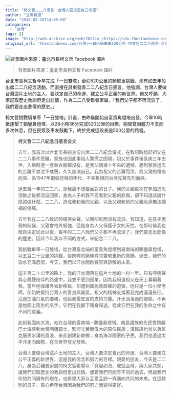 ```yaml
---
title: "柯文哲二二八感言：台灣人要決定自己命運"
author: "立場報道"
date: "2016-02-28T14:05:00"
categories:
  - "台灣"
tags: []
image: "http://web.archive.org/web/2021im_/https://cdn.thestandnews.com/media/photos/cache/op-228-01_MYgBK_1200x0.png"
original_url: "thestandnews.com/台灣/一日內騎單車520公里-柯文哲二二八感言-台灣人要決定自己命運"
---
```

![背景圖片來源：臺北市長柯文哲 Facebook 圖片](http://web.archive.org/web/2021im_/https://cdn.thestandnews.com/media/photos/cache/op-228-01_MYgBK_1200x0.png)

> 背景圖片來源：臺北市長柯文哲 Facebook 圖片

台北市長柯文哲今早完成「一日雙塔」全程520公里的騎單車挑戰，未有如去年般出席二二八紀念活動，而直接在屏東發表二二八紀念日感言，他強調，台灣人要做台灣這片土地的主人、要決定自己的命運、建立公平正義的新世界。他又呼籲，大家記取歷史教訓但走出悲情，作為二二八受難者家屬，「我們父子都不再流淚了，我們要走出悲傷的歷史。」

柯文哲挑戰騎單車「一日雙塔」計畫，由昨晨開始自富貴角燈塔出發，今早10時抵達墾丁鵝鑾鼻燈塔，以28小時36分完成520公里的目標。期間曾因體力不支而多次休息，但在民眾及車友鼓勵下，終於完成這段長逾500公里的路程。

> **柯文哲二二八紀念日感言全文**
> 
> 去年，我首次以台北市長的身份出席二二八紀念儀式，在致詞時想起祖父在二二八事件受難，家族也因此事陷入驚慌之困境，祖父於事件後臥病三年去世，入殮時連一套新衣服都沒有，是我父親幾十年來的遺憾。想到家族過去的苦難不禁泣不成聲，久久無法自己。我為祖父的苦難而哭、為父親的傷痕而哭、為1947年那個悲傷的年代、不幸折損的台灣先賢先烈而哭。
> 
> 過去每一年的二二八，是我最不想要面對的日子。我的父親每次在參加追思活動之後都流淚回家，身為人子的我不忍看到父親的悲傷，卻不知道該說什麼該做什麼。二二八，造成我和我的父親，以及父親和他的父親永遠無法彌補的傷痛。
> 
> 去年我在二二八致詞時痛哭失聲，父親卻反而沒有流淚。我知道，在孩子脆弱的時候，父親會格外堅強，這是身為人父保護子女的天性。在那時候我也暗自決定從此以後，每年的二二八我們父子都不再流淚了，我們要走出悲傷的歷史。因此今年我以不同的方式，來紀念二二八。
> 
> 我挑戰單車一日雙塔，從台灣最北端的富貴角燈塔到最南端的鵝鑾鼻燈塔，以五百二十公里的挑戰，從肉體的磨練尋求靈魂重新的救贖。過去，我們的淚水充滿怨恨，今天，我們以汗水開啟寬容與諒解的未來。
> 
> 這五百二十公里的路上，我的汗水滴落在這片土地的一村一里。只有呼吸聲與心跳聲陪伴的路途中，我並不感到孤單，因為我知道祖父在天上看顧著我。當年他保護外省新移民，卻遭到國民黨政權的迫害，他只是一位小學老師，卻始終堅持台灣人的善良與勇氣，祖父的精神支撐著我完成漫漫長征。沿途加油打氣的鄉親，也給我最堅實的支持力量。汗水滴落過的鄉鎮，不再是地圖上陌生的名字，它們在我腳下親身踩過，從此它們在我的生命之中有不同的意義。
> 
> 此刻我面向大海，站在台灣的最南端--鵝鑾鼻燈塔。南島語族的先民曾跨越巴士海峽到台灣開疆闢土，繁衍光榮而偉大的原住民族；漢民族也曾以勇氣克服黑水溝的風浪，來此創建新故鄉；身為海洋國家的子民，我們也透過太平洋走向國際，在全世界發光發熱。
> 
> 台灣人要做台灣這片土地的主人、台灣人要決定自己的命運、台灣人要建立公平正義的新世界，這是我的信念和努力的目標。親愛的朋友，今天是二二八，身為受難者家屬的柯文哲希望以「寬容如海、成就台灣」與大家共勉，讓我們記取歷史的教訓但走出悲情。儘管我們可能有不同的過去，但讓我們珍惜共同擁有的現在，也希望大家以互愛互諒一齊邁向共同的未來。在這特別的日子，衷心希望台灣因為我們的努力而變得更好。